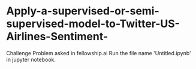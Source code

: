 # Apply-a-supervised-or-semi-supervised-model-to-Twitter-US-Airlines-Sentiment-
Challenge Problem asked in fellowship.ai
Run the file name 'Untitled.ipynb' in jupyter notebook.
